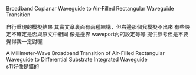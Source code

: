  Broadband Coplanar Waveguide to Air-Filled Rectangular
 Waveguide Transition  

 自行重現的模擬結果
 其實文章裏面有兩種結構，但右邊那個我模擬不出來
 有些設定不確定是否與原文中相同
 像是邊界 waveport內的設定等等 
 提供參考但是不要覺得我一定對喔  


 A Millimeter-Wave Broadband Transition of Air-Filled Rectangular 
Waveguide to Differential Substrate Integrated Waveguide   
s11好像是錯的

